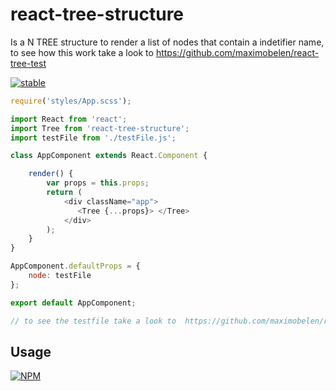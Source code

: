 # react-tree-structure
Is a N TREE structure to render a list of nodes that contain a indetifier name, 
to see how this work take a look to https://github.com/maximobelen/react-tree-test

[![stable](http://badges.github.io/stability-badges/dist/stable.svg)](http://github.com/badges/stability-badges)
  

```js
require('styles/App.scss');

import React from 'react';
import Tree from 'react-tree-structure';
import testFile from './testFile.js';

class AppComponent extends React.Component {

    render() {
        var props = this.props;
        return (
            <div className="app">
               <Tree {...props}> </Tree>
            </div>
        );
    }
}

AppComponent.defaultProps = {
    node: testFile
};

export default AppComponent;

// to see the testfile take a look to  https://github.com/maximobelen/react-tree-test
```

## Usage

[![NPM](https://nodei.co/npm/react-tree-structure.png)](https://www.npmjs.com/package/react-tree-structure)
